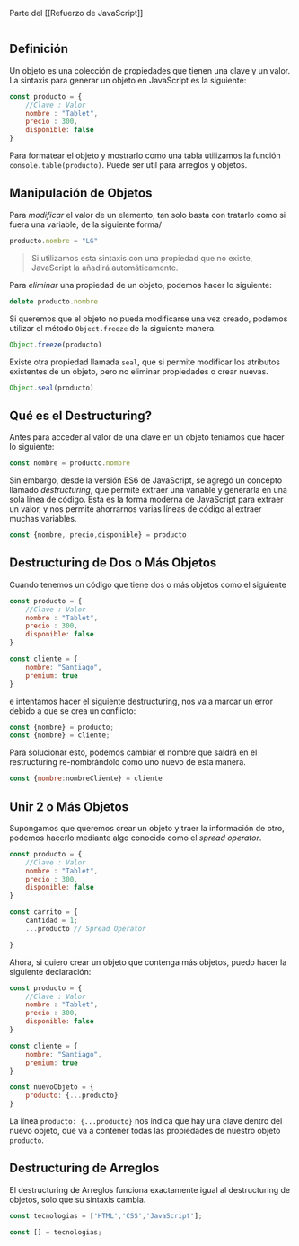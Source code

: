 Parte del [[Refuerzo de JavaScript]]
```table-of-contents
```

## Definición
Un objeto es una colección de propiedades que tienen una clave y un valor. La sintaxis para generar un objeto en JavaScript es la siguiente:

```js
const producto = {
	//Clave : Valor
	nombre : "Tablet",
	precio : 300,
	disponible: false
}
```

Para formatear el objeto y mostrarlo como una tabla utilizamos la función `console.table(producto)`. Puede ser util para arreglos y objetos.
## Manipulación de Objetos

Para *modificar* el valor de un elemento, tan solo basta con tratarlo como si fuera una variable, de la siguiente forma/
```js
producto.nombre = "LG"
```

> Si utilizamos esta sintaxis con una propiedad que no existe, JavaScript la añadirá automáticamente.

Para *eliminar* una propiedad de un objeto, podemos hacer lo siguiente:

```js
delete producto.nombre
```

Si queremos que el objeto no pueda modificarse una vez creado, podemos utilizar el método `Object.freeze` de la siguiente manera.

```js
Object.freeze(producto)
```


Existe otra propiedad llamada `seal`, que si permite modificar los atributos existentes de un objeto, pero no eliminar propiedades o crear nuevas.

```js
Object.seal(producto)
```

## Qué es el Destructuring?
Antes para acceder al valor de una clave en un objeto teníamos que hacer lo siguiente:

```js
const nombre = producto.nombre
```

Sin embargo, desde la versión ES6 de JavaScript, se agregó un concepto llamado *destructuring*, que permite extraer una variable y generarla en una sola línea de código. Esta es la forma moderna de JavaScript para extraer un valor, y nos permite ahorrarnos varias líneas de código al extraer muchas variables.

```js
const {nombre, precio,disponible} = producto
```

## Destructuring de Dos o Más Objetos

Cuando tenemos un código que tiene dos o más objetos como el siguiente

```js
const producto = {
	//Clave : Valor
	nombre : "Tablet",
	precio : 300,
	disponible: false
}

const cliente = {
	nombre: "Santiago",
	premium: true
}
```

e intentamos hacer el siguiente destructuring, nos va a marcar un error debido a que se crea un conflicto:

```js
const {nombre} = producto;
const {nombre} = cliente;
```

Para solucionar esto, podemos cambiar el nombre que saldrá en el restructuring re-nombrándolo como uno nuevo de esta manera.

```js
const {nombre:nombreCliente} = cliente
```

## Unir 2 o Más Objetos

Supongamos que queremos crear un objeto y traer la información de otro, podemos hacerlo mediante algo conocido como el *spread operator*.

```js
const producto = {
	//Clave : Valor
	nombre : "Tablet",
	precio : 300,
	disponible: false
}

const carrito = {
	cantidad = 1;
	...producto // Spread Operator

}

```

Ahora, si quiero crear un objeto que contenga más objetos, puedo hacer la siguiente declaración:

```js
const producto = {
	//Clave : Valor
	nombre : "Tablet",
	precio : 300,
	disponible: false
}

const cliente = {
	nombre: "Santiago",
	premium: true
}

const nuevoObjeto = {
	producto: {...producto}
}
```


La línea `producto: {...producto}` nos indica que hay una clave dentro del nuevo objeto, que va a contener todas las propiedades de nuestro objeto `producto`.

## Destructuring de Arreglos
El destructuring de Arreglos funciona exactamente igual al destructuring de objetos, solo que su sintaxis cambia.

```js
const tecnologias = ['HTML','CSS','JavaScript'];

const [] = tecnologias;
```